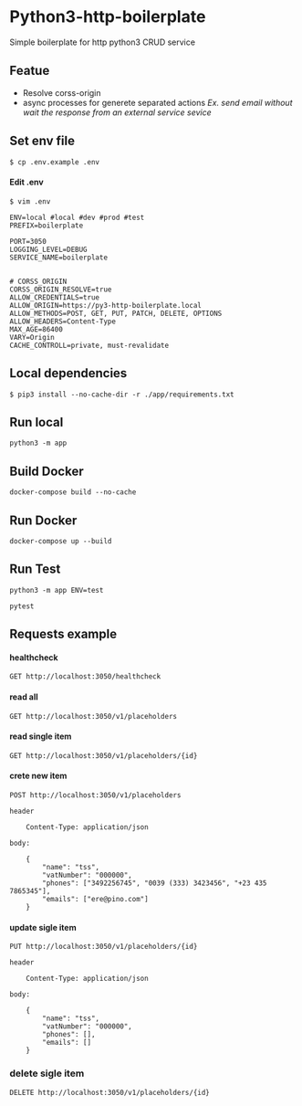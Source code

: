 # Python3-http-boilerplate
Simple boilerplate for http python3 CRUD service

## Featue
* Resolve corss-origin
* async processes for generete separated actions *Ex. send email without wait the response from an external service sevice*

## Set env file
```
$ cp .env.example .env
```

#### Edit .env

```
$ vim .env
```

```
ENV=local #local #dev #prod #test
PREFIX=boilerplate

PORT=3050
LOGGING_LEVEL=DEBUG
SERVICE_NAME=boilerplate


# CORSS_ORIGIN
CORSS_ORIGIN_RESOLVE=true
ALLOW_CREDENTIALS=true
ALLOW_ORIGIN=https://py3-http-boilerplate.local
ALLOW_METHODS=POST, GET, PUT, PATCH, DELETE, OPTIONS
ALLOW_HEADERS=Content-Type
MAX_AGE=86400
VARY=Origin
CACHE_CONTROLL=private, must-revalidate

```
## Local dependencies
```
$ pip3 install --no-cache-dir -r ./app/requirements.txt
```

## Run local
```
python3 -m app
```

## Build Docker
```
docker-compose build --no-cache
```

## Run Docker
```
docker-compose up --build
```

## Run Test
```
python3 -m app ENV=test

pytest
```


## Requests example

#### healthcheck
```
GET http://localhost:3050/healthcheck
```

#### read all
```
GET http://localhost:3050/v1/placeholders
```

#### read single item
```
GET http://localhost:3050/v1/placeholders/{id}
```

#### crete new item
``` 
POST http://localhost:3050/v1/placeholders

header

    Content-Type: application/json

body: 

    {
        "name": "tss",
        "vatNumber": "000000",
        "phones": ["3492256745", "0039 (333) 3423456", "+23 435 7865345"],
        "emails": ["ere@pino.com"]
    }
```

#### update sigle item
```
PUT http://localhost:3050/v1/placeholders/{id}

header

    Content-Type: application/json

body: 

    {
        "name": "tss",
        "vatNumber": "000000",
        "phones": [],
        "emails": []
    }
```

### delete sigle item
```
DELETE http://localhost:3050/v1/placeholders/{id}
```